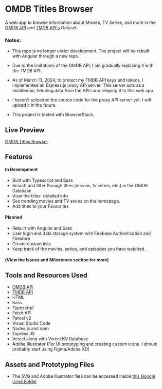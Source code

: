 # OMDB Titles Browser

A web app to browse information about Movies, TV Series, and more in the [OMDB API](https://www.omdbapi.com/ "OMDB API's Website") and [TMDB API's](https://developer.themoviedb.org/docs/getting-started 'TMDB API Section') Dataset.

### Notes:
- This repo is no longer under development. The project will be rebuilt with Angular through a new repo.

- Due to the limitations of the OMDB API, I am gradually replacing it with the TMDB API.

- As of March 13, 2024, to protect my TMDB API keys and tokens, I implemented an Express.js proxy API server. This server acts as a middleman, fetching data from the APIs and relaying it to this web app.
  
- I haven't uploaded the source code for the proxy API server yet. I will upload it in the future.

- This project is tested with BrowserStack.
  
## Live Preview

[OMDB Titles Browser](https://omdb-titles-browser.vercel.app/ 'OMDB Titles Browser: Live Preview')

## Features

#### In Development

- Built with Typescript and Sass
- Search and filter through titles (movies, tv series, etc.) in the OMDB Database
- View the titles' detailed info
- See trending movies and TV series on the homepage. 
- Add titles to your Favourites

#### Planned
- Rebuilt with Angular and Sass
- User login and data storage system with Firebase Authentication and Firestore
- Create custom lists
- Keep track of the movies, series, and episodes you have watched.

#### (View the Issues and Milestones section for more)

## Tools and Resources Used

- [OMDB API](https://www.omdbapi.com/ "OMDB API's Website")
- [TMDB API](https://developer.themoviedb.org/docs/getting-started)
- HTML
- Sass
- Typescript
- Fetch API
- Parcel v2
- Visual Studio Code
- Nodes.js and npm
- Express JS
- Vercel along with Vercel KV Database
- Adobe Illustrator (For UI prototyping and creating custom icons. I should probably start using Figma/Adobe XD)

## Assets and Prototyping Files
- The SVG and  Adobe Illustrator files can be accessed inside [this Google Drive Folder](https://drive.google.com/drive/folders/1-Fbwd9o2TkgyCTO9tmkua9vQNFdGJ375?usp=sharing)
